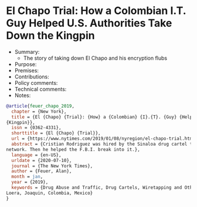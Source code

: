 # El Chapo Trial: How a Colombian I.T. Guy Helped U.S. Authorities Take Down the Kingpin

- Summary:
  - The story of taking down El Chapo and his encryption flubs
- Purpose:
- Premises:
- Contributions:
- Policy comments:
- Technical comments:
- Notes:

```bib
@article{feuer_chapo_2019,
  chapter = {New York},
  title = {El {Chapo} {Trial}: {How} a {Colombian} {I}.{T}. {Guy} {Helped} {U}.{S}. {Authorities} {Take} {Down} the
{Kingpin}},
  issn = {0362-4331},
  shorttitle = {El {Chapo} {Trial}},
  url = {https://www.nytimes.com/2019/01/08/nyregion/el-chapo-trial.html},
  abstract = {Cristian Rodriguez was hired by the Sinaloa drug cartel to create a secure encrypted communications
network. Then he helped the F.B.I. break into it.},
  language = {en-US},
  urldate = {2020-07-10},
  journal = {The New York Times},
  author = {Feuer, Alan},
  month = jan,
  year = {2019},
  keywords = {Drug Abuse and Traffic, Drug Cartels, Wiretapping and Other Eavesdropping Devices and Methods, Guzman
Loera, Joaquin, Colombia, Mexico}
}
```
